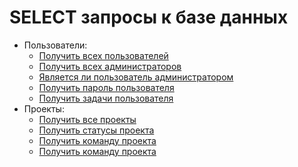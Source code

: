 # SELECT запросы к базе данных
+ Пользователи:
    - [Получить всех пользователей](all_users.sql)
    - [Получить всех администраторов](admins.sql)
    - [Является ли пользователь администратором](is_admin.sql)
    - [Получить пароль пользователя](user_password.sql)
    - [Получить задачи пользователя](user_tasks.sql)
+ Проекты:
    - [Получить все проекты](all_projects.sql)
    - [Получить статусы проекта](project_statuses.sql)
    - [Получить команду проекта](project_team.sql)
    - [Получить команду проекта](project_tasks.sql)
